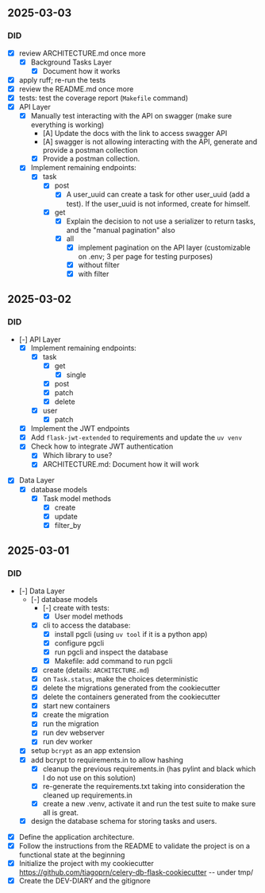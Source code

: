 ## 2025-03-03

### DID

- [x] review ARCHITECTURE.md once more
    - [x] Background Tasks Layer
        - [x] Document how it works
- [x] apply ruff; re-run the tests
- [x] review the README.md once more
- [x] tests: test the coverage report (`Makefile` command)
- [x] API Layer
    - [x] Manually test interacting with the API on swagger (make sure everything is working)
        - [A] Update the docs with the link to access swagger API
        - [A] swagger is not allowing interacting with the API, generate and provide a postman collection
        - [x] Provide a postman collection.
    - [x] Implement remaining endpoints:
        - [x] task
            - [x] post
                - [x] A user_uuid can create a task for other user_uuid (add a test).
                      If the user_uuid is not informed, create for himself.
            - [x] get
                - [x] Explain the decision to not use a serializer to return tasks, and the "manual pagination" also
                - [x] all
                    - [x] implement pagination on the API layer (customizable on .env; 3 per page for testing purposes)
                    - [x] without filter
                    - [x] with filter

## 2025-03-02

### DID

- [-] API Layer
    - [x] Implement remaining endpoints:
        - [x] task
            - [x] get
                - [x] single
            - [x] post
            - [x] patch
            - [x] delete
        - [x] user
            - [x] patch
    - [x] Implement the JWT endpoints
    - [x] Add `flask-jwt-extended` to requirements and update the `uv venv`
    - [x] Check how to integrate JWT authentication
        - [x] Which library to use?
        - [x] ARCHITECTURE.md: Document how it will work
- [x] Data Layer
    - [x] database models
        - [x] Task model methods
            - [x] create
            - [x] update
            - [x] filter_by

## 2025-03-01

### DID

- [-] Data Layer
    - [-] database models
        - [-] create with tests:
            - [x] User model methods
        - [x] cli to access the database:
            - [x] install pgcli (using `uv tool` if it is a python app)
            - [x] configure pgcli
            - [x] run pgcli and inspect the database
            - [x] Makefile: add command to run pgcli
        - [x] create (details: `ARCHITECTURE.md`)
        - [x] on `Task.status`, make the choices deterministic
        - [x] delete the migrations generated from the cookiecutter
        - [x] delete the containers generated from the cookiecutter
        - [x] start new containers
        - [x] create the migration
        - [x] run the migration
        - [x] run dev webserver
        - [x] run dev worker
    - [x] setup `bcrypt` as an app extension
    - [x] add bcrypt to requirements.in to allow hashing
        - [x] cleanup the previous requirements.in (has pylint and black which I do not use on this solution)
        - [x] re-generate the requirements.txt taking into consideration the cleaned up requirements.in
        - [x] create a new .venv, activate it and run the test suite to make sure all is great.
    - [x] design the database schema for storing tasks and users.
- [x] Define the application architecture.
- [x] Follow the instructions from the README to validate the project is on a functional state at the beginning
- [x] Initialize the project with my cookiecutter <https://github.com/tiagoprn/celery-db-flask-cookiecutter> -- under tmp/
- [x] Create the DEV-DIARY and the gitignore
